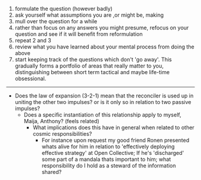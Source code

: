 1) formulate the question (however badly)
2) ask yourself what assumptions you are ,or might be, making
3) mull over the question for a while
4) rather than focus on any answers you might presume, refocus on your question and see if it will benefit from reformulation
5) repeat 2 and 3
6) review what you have learned about your mental process from doing the above
7) start keeping track of the questions which don't 'go away'. This gradually forms a portfolio of areas that really matter to you, distinguishing between short term tactical and maybe life-time obsessional.

---

- Does the law of expansion (3-2-1) mean that the reconciler is used up in uniting the other two impulses? or is it only so in relation to two passive impulses?
	- Does a specific instantiation of this relationship apply to myself, Maija, Anthony? (feels related)
		- What implications does this have in general when related to other cosmic responsibilities? 
			- For instance upon request my good friend Ronen presented whats alive for him in relation to 'effectively deploying effective strategy' at Open Collective; If he's 'discharged' some part of a mandala thats important to him; what responsibility do I hold as a steward of the information shared? 